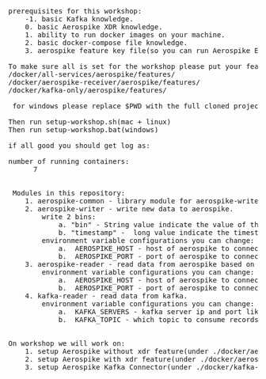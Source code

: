  <pre>
prerequisites for this workshop:
    -1. basic Kafka knowledge.
    0. basic Aerospike XDR knowledge.
    1. ability to run docker images on your machine.
    2. basic docker-compose file knowledge.
    3. aerospike feature key file(so you can run Aerospike Enterprise Edition).

To make sure all is set for the workshop please put your feature key file (features.conf) under
<your-clone-project-path>/docker/all-services/aerospike/features/
<your-clone-project-path>/docker/aerospike-receiver/aerospike/features/ 
<your-clone-project-path>/docker/kafka-only/aerospike/features/ 
 
 for windows please replace $PWD with the full cloned project folder path
 
Then run setup-workshop.sh(mac + linux) 
Then run setup-workshop.bat(windows) 

if all good you should get log as:

number of running containers:
      7

 
 Modules in this repository:
    1. aerospike-common - library module for aerospike-writer and aerospike-reader.
    2. aerospike-writer - write new data to aerospike.
        write 2 bins:
            a. "bin" - String value indicate the value of the record.
            b. "timestamp" -  long value indicate the timestamp the record created.
        environment variable configurations you can change:
            a.  AEROSPIKE_HOST - host of aerospike to connect to.
            b.  AEROSPIKE_PORT - port of aerospike to connect to.
    3. aerospike-reader - read data from aerospike based on "timeout" bin - starting to read from beginning.
        environment variable configurations you can change:
            a.  AEROSPIKE_HOST - host of aerospike to connect to.
            b.  AEROSPIKE_PORT - port of aerospike to connect to.
    4. kafka-reader - read data from kafka.
        environment variable configurations you can change:
            a.  KAFKA_SERVERS - kafka server ip and port like "127.0.0.1:9092".
            b.  KAFKA_TOPIC - which topic to consume records from.
            
            
On workshop we will work on:
    1. setup Aerospike without xdr feature(under ./docker/aerospike-receiver).
    2. setup Aerospike with xdr feature(under ./docker/aerospike-receiver).
    3. setup Aerospike Kafka Connector(under ./docker/kafka-only).
    
</pre>
